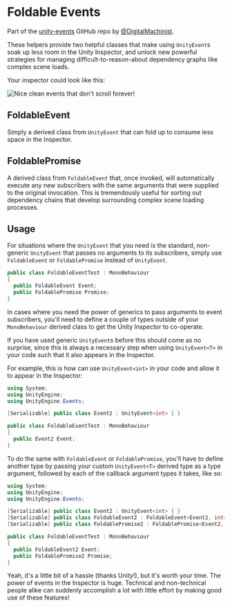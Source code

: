 Foldable Events
===============

Part of the [unity-events](https://github.com/DigitalMachinist/unity-utilities) GitHub repo by [@DigitalMachinist](https://github.com/DigitalMachinist).

These helpers provide two helpful classes that make using ```UnityEvent```s soak up less room in the Unity Inspector, and unlock new powerful strategies for managing difficult-to-reason-about dependency graphs like complex scene loads.

Your inspector could look like this:

![Nice clean events that don't scroll forever!](https://raw.githubusercontent.com/DigitalMachinist/unity-utilities/master/Assets/Utilities/Foldable%20Events/FoldableEventInspector.PNG)


## FoldableEvent

Simply a derived class from ```UnityEvent``` that can fold up to consume less space in the Inspector.

## FoldablePromise

A derived class from ```FoldableEvent``` that, once invoked, will automatically execute any new subscribers with the same arguments that were supplied to the original invocation. This is tremendously useful for sorting out dependency chains that develop surrounding complex scene loading processes.

## Usage

For situations where the ```UnityEvent``` that you need is the standard, non-generic ```UnityEvent``` that passes no arguments to its subscribers, simply use ```FoldableEvent``` or ```FoldablePromise``` instead of ```UnityEvent```.

```csharp
public class FoldableEventTest : MonoBehaviour
{
  public FoldableEvent Event;
  public FoldablePromise Promise;
}
```

In cases where you need the power of generics to pass arguments to event subscribers, you'll need to define a couple of types outside of your ```MonoBehaviour``` derived class to get the Unity Inspector to co-operate.

If you have used generic ```UnityEvent```s before this should come as no surprise, since this is always a necessary step when using ```UnityEvent<T>``` in your code such that it also appears in the Inspector.

For example, this is how can use ```UnityEvent<int>``` in your code and allow it to appear in the Inspector:

```csharp
using System;
using UnityEngine;
using UnityEngine.Events;

[Serializable] public class Event2 : UnityEvent<int> { }

public class FoldableEventTest : MonoBehaviour
{
  public Event2 Event;
}
```

To do the same with ```FoldableEvent``` or ```FoldablePromise```, you'll have to define another type by passing your custom ```UnityEvent<T>``` derived type as a type argument, followed by each of the callback argument types it takes, like so:

```csharp
using System;
using UnityEngine;
using UnityEngine.Events;

[Serializable] public class Event2 : UnityEvent<int> { }
[Serializable] public class FoldableEvent2 : FoldableEvent<Event2, int> { }
[Serializable] public class FoldablePromise2 : FoldablePromise<Event2, int> { }

public class FoldableEventTest : MonoBehaviour
{
  public FoldableEvent2 Event;
  public FoldablePromise2 Promise;
}
```

Yeah, it's a little bit of a hassle (thanks Unity!), but it's worth your time. The power of events in the Inspector is huge. Technical and non-technical people alike can suddenly accomplish a lot with little effort by making good use of these features!
